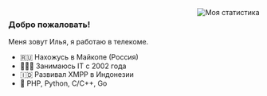 <img align="right" src="https://github-readme-stats.vercel.app/api?username=WST&show_icons=true&theme=vue" alt="Моя статистика" />

### Добро пожаловать!

Меня зовут Илья, я работаю в телекоме.

- 🇷🇺 Нахожусь в Майкопе (Россия)
- 🧑🏻‍💻 Занимаюсь IT с 2002 года
- 🇮🇩 Развивал XMPP в Индонезии
- 🦄 PHP, Python, C/C++, Go
